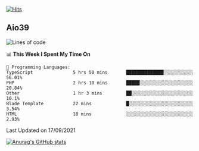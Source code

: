 [![Hits](https://hits.seeyoufarm.com/api/count/incr/badge.svg?url=https%3A%2F%2Fgithub.com%2Faio39&count_bg=%2339C5BB&title_bg=%23555555&icon=&icon_color=%23E7E7E7&title=hits&edge_flat=false)](https://hits.seeyoufarm.com)

## Aio39

<!--START_SECTION:waka-->
![Lines of code](https://img.shields.io/badge/From%20Hello%20World%20I%27ve%20Written-782951%20lines%20of%20code-blue)

📊 **This Week I Spent My Time On** 

```text
💬 Programming Languages: 
TypeScript               5 hrs 50 mins       ██████████████░░░░░░░░░░░   56.01% 
PHP                      2 hrs 10 mins       █████░░░░░░░░░░░░░░░░░░░░   20.84% 
Other                    1 hr 3 mins         ██░░░░░░░░░░░░░░░░░░░░░░░   10.1% 
Blade Template           22 mins             █░░░░░░░░░░░░░░░░░░░░░░░░   3.54% 
HTML                     18 mins             ░░░░░░░░░░░░░░░░░░░░░░░░░   2.93%

```


 Last Updated on 17/09/2021
<!--END_SECTION:waka-->
[![Anurag's GitHub stats](https://github-readme-stats.vercel.app/api?username=aio39)](https://github.com/anuraghazra/github-readme-stats)

<!--
**aio39/aio39** is a ✨ _special_ ✨ repository because its `README.md` (this file) appears on your GitHub profile.

Here are some ideas to get you started:

- 🔭 I’m currently working on ...
- 🌱 I’m currently learning ...
- 👯 I’m looking to collaborate on ...
- 🤔 I’m looking for help with ...
- 💬 Ask me about ...
- 📫 How to reach me: ...
- 😄 Pronouns: ...
- ⚡ Fun fact: ...
-->
